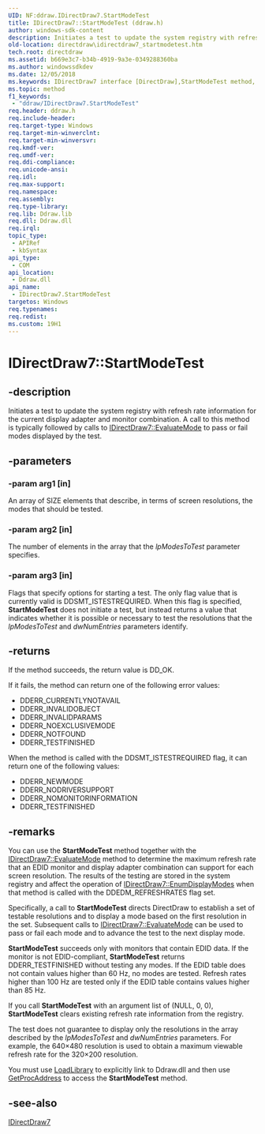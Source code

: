 ```yaml
---
UID: NF:ddraw.IDirectDraw7.StartModeTest
title: IDirectDraw7::StartModeTest (ddraw.h)
author: windows-sdk-content
description: Initiates a test to update the system registry with refresh rate information for the current display adapter and monitor combination.
old-location: directdraw\idirectdraw7_startmodetest.htm
tech.root: directdraw
ms.assetid: b669e3c7-b34b-4919-9a3e-0349288360ba
ms.author: windowssdkdev
ms.date: 12/05/2018
ms.keywords: IDirectDraw7 interface [DirectDraw],StartModeTest method, IDirectDraw7.StartModeTest, IDirectDraw7::StartModeTest, StartModeTest, StartModeTest method [DirectDraw], StartModeTest method [DirectDraw],IDirectDraw7 interface, ddraw/IDirectDraw7::StartModeTest, directdraw.idirectdraw7_startmodetest
ms.topic: method
f1_keywords: 
 - "ddraw/IDirectDraw7.StartModeTest"
req.header: ddraw.h
req.include-header: 
req.target-type: Windows
req.target-min-winverclnt: 
req.target-min-winversvr: 
req.kmdf-ver: 
req.umdf-ver: 
req.ddi-compliance: 
req.unicode-ansi: 
req.idl: 
req.max-support: 
req.namespace: 
req.assembly: 
req.type-library: 
req.lib: Ddraw.lib
req.dll: Ddraw.dll
req.irql: 
topic_type:
 - APIRef
 - kbSyntax
api_type:
 - COM
api_location:
 - Ddraw.dll
api_name:
 - IDirectDraw7.StartModeTest
targetos: Windows
req.typenames: 
req.redist: 
ms.custom: 19H1
---
```


# IDirectDraw7::StartModeTest


## -description


Initiates a test to update the system registry with refresh rate information for the current display adapter and monitor combination. A call to this method is typically followed by calls to <a href="https://docs.microsoft.com/windows/desktop/api/ddraw/nf-ddraw-idirectdraw7-evaluatemode">IDirectDraw7::EvaluateMode</a> to pass or fail modes displayed by the test.



## -parameters




### -param arg1 [in]

An array of SIZE elements that describe, in terms of screen resolutions, the modes that should be tested.


### -param arg2 [in]

The number of elements in the array that the  <i>lpModesToTest</i> parameter specifies.


### -param arg3 [in]

Flags that specify options for starting a test. The only flag value that is currently valid is DDSMT_ISTESTREQUIRED. When this flag is specified, <b>StartModeTest</b> does not initiate a test, but instead returns a value that indicates whether it is possible or necessary to test the resolutions that the <i>lpModesToTest</i> and <i>dwNumEntries</i> parameters identify.


## -returns



If the method succeeds, the return value is DD_OK.



If it fails, the method can return one of the following error values:

<ul>
<li>DDERR_CURRENTLYNOTAVAIL</li>
<li>DDERR_INVALIDOBJECT</li>
<li>DDERR_INVALIDPARAMS</li>
<li>DDERR_NOEXCLUSIVEMODE</li>
<li>DDERR_NOTFOUND</li>
<li>DDERR_TESTFINISHED</li>
</ul>
When the method is called with the DDSMT_ISTESTREQUIRED flag, it can return one of the following values:

<ul>
<li>DDERR_NEWMODE</li>
<li>DDERR_NODRIVERSUPPORT</li>
<li>DDERR_NOMONITORINFORMATION</li>
<li>DDERR_TESTFINISHED</li>
</ul>



## -remarks



You can use the <b>StartModeTest</b> method together with the <a href="https://docs.microsoft.com/windows/desktop/api/ddraw/nf-ddraw-idirectdraw7-evaluatemode">IDirectDraw7::EvaluateMode</a> method to determine the maximum refresh rate that an EDID monitor and display adapter combination can support for each screen resolution. The results of the testing are stored in the system registry and affect the operation of <a href="https://docs.microsoft.com/windows/desktop/api/ddraw/nf-ddraw-idirectdraw7-enumdisplaymodes">IDirectDraw7::EnumDisplayModes</a> when that method is called with the DDEDM_REFRESHRATES flag set.



Specifically, a call to <b>StartModeTest</b> directs DirectDraw to establish a set of testable resolutions and to display a mode based on the first resolution in the set. Subsequent calls to <a href="https://docs.microsoft.com/windows/desktop/api/ddraw/nf-ddraw-idirectdraw7-evaluatemode">IDirectDraw7::EvaluateMode</a> can be used to pass or fail each mode and to advance the test to the next display mode.



<b>StartModeTest</b> succeeds only with monitors that contain EDID data. If the monitor is not EDID-compliant, <b>StartModeTest</b> returns DDERR_TESTFINISHED without testing any modes. If the EDID table does not contain values higher than 60 Hz, no modes are tested. Refresh rates higher than 100 Hz are tested only if the EDID table contains values higher than 85 Hz.



If you call <b>StartModeTest</b> with an argument list of (NULL, 0, 0), <b>StartModeTest</b> clears existing refresh rate information from the registry.



The test does not guarantee to display only the resolutions in the array described by the <i>lpModesToTest</i> and <i>dwNumEntries</i> parameters. For example, the 640×480 resolution is used to obtain a maximum viewable refresh rate for the 320×200 resolution.



You must use <a href="https://docs.microsoft.com/windows/desktop/api/libloaderapi/nf-libloaderapi-loadlibrarya">LoadLibrary</a> to explicitly link to Ddraw.dll and then use <a href="https://docs.microsoft.com/windows/desktop/api/libloaderapi/nf-libloaderapi-getprocaddress">GetProcAddress</a> to access the <b>StartModeTest</b> method.




## -see-also




<a href="https://docs.microsoft.com/windows/desktop/api/ddraw/nn-ddraw-idirectdraw7">IDirectDraw7</a>
 

 

